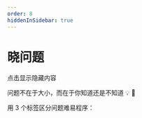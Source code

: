 ```yaml
---
order: 8
hiddenInSidebar: true
---
```


# 晓问题

点击显示隐藏内容

问题不在于大小，而在于你知道还是不知道 💡 💯

用 3 个标签区分问题难易程序：<Badge type="tip" text="简单"/> <Badge type="warning" text="中等"/> <Badge type="error" text="困难"/>
